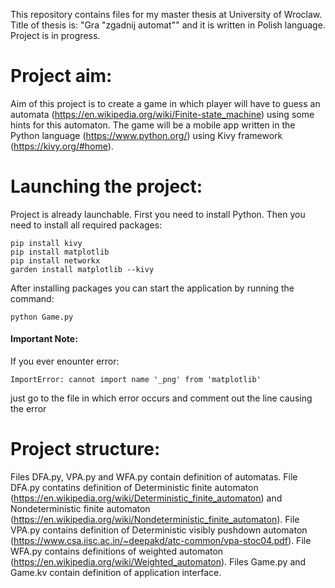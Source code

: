 This repository contains files for my master thesis at University of Wroclaw. Title of thesis is: "Gra "zgadnij automat"" and it is written in Polish language. Project is in progress.

# Project aim:
Aim of this project is to create a game in which player will have to guess an automata (https://en.wikipedia.org/wiki/Finite-state_machine) using some hints for this automaton. The game will be a mobile app written in the Python language (https://www.python.org/) using Kivy framework (https://kivy.org/#home).

# Launching the project:
Project is already launchable. First you need to install Python. Then you need to install all required packages:
```
pip install kivy
pip install matplotlib
pip install networkx
garden install matplotlib --kivy
``` 
After installing packages you can start the application by running the command:
```
python Game.py
```

#### Important Note:
If you ever enounter error:  
```
ImportError: cannot import name '_png' from 'matplotlib'
```
just go to the file in which error occurs and comment out the line causing the error

# Project structure:
Files DFA.py, VPA.py and WFA.py contain definition of automatas. File DFA.py contatins definition of Deterministic finite automaton (https://en.wikipedia.org/wiki/Deterministic_finite_automaton) and Nondeterministic finite automaton (https://en.wikipedia.org/wiki/Nondeterministic_finite_automaton). File VPA.py contains definition of Deterministic visibly pushdown automaton (https://www.csa.iisc.ac.in/~deepakd/atc-common/vpa-stoc04.pdf). File WFA.py contains definitions of weighted automaton (https://en.wikipedia.org/wiki/Weighted_automaton). Files Game.py and Game.kv contain definition of application interface.
